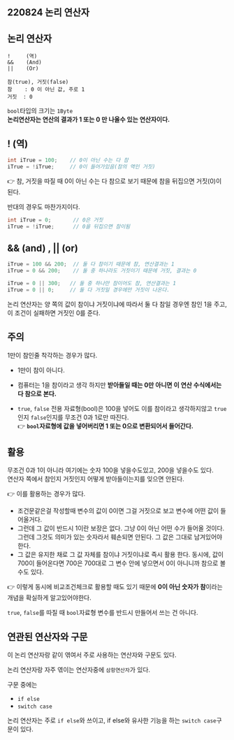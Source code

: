 ## 220824 논리 연산자  

## 논리 연산자
``` 
!     (역)
&&    (And)
||    (Or) 

참(true), 거짓(false)  
참    : 0 이 아닌 값, 주로 1  
거짓  : 0  
```
`bool`타입의 크기는 `1Byte`  
**논리연산자는 연산의 결과가 1 또는 0 만 나올수 있는 연산자이다.**  
 
 ## ! (역)
```cpp
int iTrue = 100;    // 0이 아닌 수는 다 참
iTrue = !iTrue;     // 0이 들어가있음(참의 역인 거짓)
```
 👉 참, 거짓을 따질 때 0이 아닌 수는 다 참으로 보기 때문에 참을 뒤집으면 거짓(0)이 된다.
 
반대의 경우도 마찬가지이다.  

```cpp
int iTrue = 0;       // 0은 거짓
iTrue = !iTrue;      // 0을 뒤집으면 참이됨
```


## && (and) , || (or)  
```cpp
iTrue = 100 && 200;  // 둘 다 참이기 때문에 참, 연산결과는 1
iTrue = 0 && 200;    // 둘 중 하나라도 거짓이기 때문에 거짓, 결과는 0

iTrue = 0 || 300;   // 둘 중 하나만 참이어도 참, 연산결과는 1
iTrue = 0 || 0;     // 둘 다 거짓일 경우에만 거짓이 나온다.
 ```

논리 연산자는 양 쪽의 값이 참이냐 거짓이냐에 따라서 둘 다 참일 경우엔 참인 1을 주고, 이 조건이 실패하면 거짓인 0를 준다.  


## 주의
1만이 참인줄 착각하는 경우가 많다.  
* 1만이 참이 아니다. 

* 컴퓨터는 1을 참이라고 생각 하지만 **받아들일 때는 0만 아니면 이 연산 수식에서는 다 참으로 본다.**  

* `true`, `false` 전용 자료형(bool)은 100을 넣어도 이를 참이라고 생각하지않고 `true`인지 `false`인지를 무조건 0과 1로만 따진다.  
👉 **`bool`자료형에 값을 넣어버리면 1 또는 0으로 변환되어서 들어간다.**   

## 활용
무조건 0과 1이 아니라 여기에는 숫자 100을 넣을수도있고, 200을 넣을수도 있다.    
연산자 쪽에서 참인지 거짓인지 어떻게 받아들이는지를 잊으면 안된다.    

👉 이를 활용하는 경우가 많다.   
* 조건문같은걸 작성할때 변수의 값이 0이면 그걸 거짓으로 보고 변수에 어떤 값이 들어올거다.  
* 그런데 그 값이 반드시 1이란 보장은 없다. 그냥 0이 아닌 어떤 수가 들어올 것이다. 그런데 그것도 의미가 있는 숫자라서 훼손되면 안된다. 그 값은 그대로 남겨있어야 한다.  
* 그 값은 유지한 채로 그 값 자체를 참이냐 거짓이냐로 즉시 활용 한다. 동시에, 값이 700이 들어온다면 700은 700대로 그 변수 안에 넣으면서 0이 아니니까 참으로 볼 수도 있다.  

👉 이렇게 동시에 비교조건체크로 활용할 때도 있기 때문에 **0이 아닌 숫자가 참**이라는 개념을 확실하게 알고있어야한다.

`true`, `false`를 따질 때 `bool`자료형 변수를 반드시 만들어서 쓰는 건 아니다.

## 연관된 연산자와 구문
이 논리 연산자랑 같이 엮여서 주로 사용하는 연산자와 구문도 있다.   

논리 연산자랑 자주 엮이는 연산자중에 `삼항연산자`가 있다.

구문 중에는 
* `if else` 
* `switch case`

논리 연산자는 주로 `if else`와 쓰이고, if else와 유사한 기능을 하는 `switch case`구문이 있다.